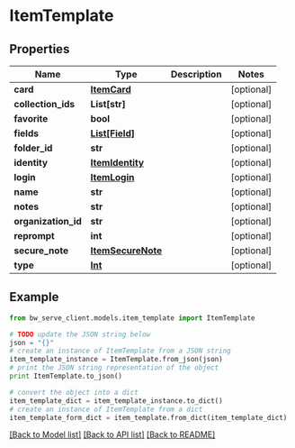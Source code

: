 # ItemTemplate


## Properties
Name | Type | Description | Notes
------------ | ------------- | ------------- | -------------
**card** | [**ItemCard**](ItemCard.md) |  | [optional] 
**collection_ids** | **List[str]** |  | [optional] 
**favorite** | **bool** |  | [optional] 
**fields** | [**List[Field]**](Field.md) |  | [optional] 
**folder_id** | **str** |  | [optional] 
**identity** | [**ItemIdentity**](ItemIdentity.md) |  | [optional] 
**login** | [**ItemLogin**](ItemLogin.md) |  | [optional] 
**name** | **str** |  | [optional] 
**notes** | **str** |  | [optional] 
**organization_id** | **str** |  | [optional] 
**reprompt** | **int** |  | [optional] 
**secure_note** | [**ItemSecureNote**](ItemSecureNote.md) |  | [optional] 
**type** | [**Int**](Int.md) |  | [optional] 

## Example

```python
from bw_serve_client.models.item_template import ItemTemplate

# TODO update the JSON string below
json = "{}"
# create an instance of ItemTemplate from a JSON string
item_template_instance = ItemTemplate.from_json(json)
# print the JSON string representation of the object
print ItemTemplate.to_json()

# convert the object into a dict
item_template_dict = item_template_instance.to_dict()
# create an instance of ItemTemplate from a dict
item_template_form_dict = item_template.from_dict(item_template_dict)
```
[[Back to Model list]](../README.md#documentation-for-models) [[Back to API list]](../README.md#documentation-for-api-endpoints) [[Back to README]](../README.md)


